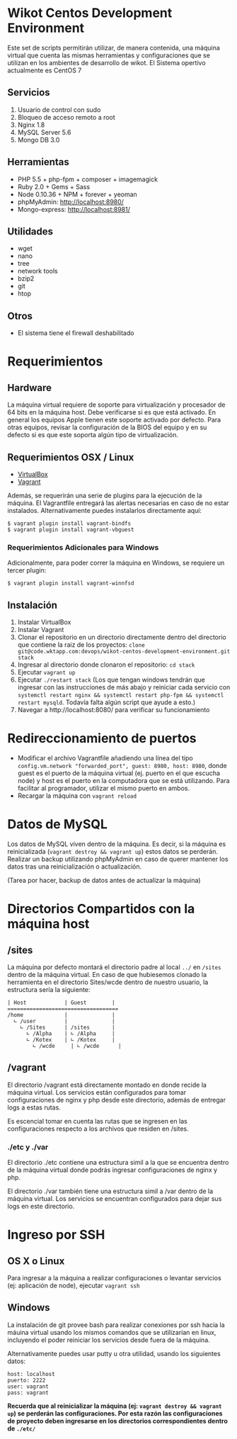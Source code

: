 # Wikot Centos Development Environment

Este set de scripts permitirán utilizar, de manera contenida, una máquina virtual
que cuenta las mismas herramientas y configuraciones que se utilizan en los
ambientes de desarrollo de wikot. El Sistema opertivo actualmente es CentOS 7

## Servicios

1. Usuario de control con sudo
2. Bloqueo de acceso remoto a root
3. Nginx 1.8
4. MySQL Server 5.6
5. Mongo DB 3.0

## Herramientas

+ PHP 5.5 + php-fpm + composer + imagemagick
+ Ruby 2.0 + Gems + Sass
+ Node 0.10.36 + NPM + forever + yeoman
+ phpMyAdmin: [http://localhost:8980/](http://localhost:8980/)
+ Mongo-express: [http://localhost:8981/](http://localhost:8981/)

## Utilidades

+ wget
+ nano
+ tree
+ network tools
+ bzip2
+ git
+ htop

## Otros

+ El sistema tiene el firewall deshabilitado

# Requerimientos

## Hardware

La máquina virtual requiere de soporte para virtualización y procesador de 64 bits en la máquina host. Debe verificarse si es que está activado. En general los equipos Apple tienen este soporte activado por defecto. Para otras equipos, revisar la configuración de la BIOS del equipo y en su defecto si es que este soporta algún tipo de virtualización.

## Requerimientos OSX / Linux

+ [VirtualBox](https://www.virtualbox.org/wiki/Downloads)
+ [Vagrant](https://www.vagrantup.com/downloads.html)

Además, se requerirán una serie de plugins para la ejecución de la máquina. El Vagrantfile entregará las alertas necesarias en caso de no estar instalados. Alternativamente puedes instalarlos directamente aquí:

```
$ vagrant plugin install vagrant-bindfs
$ vagrant plugin install vagrant-vbguest
```

### Requerimientos Adicionales para Windows

Adicionalmente, para poder correr la máquina en Windows, se requiere un tercer plugin:

```
$ vagrant plugin install vagrant-winnfsd
```

## Instalación

1. Instalar VirtualBox
2. Instalar Vagrant
3. Clonar el repositorio en un directorio directamente dentro del directorio que contiene la raiz de los proyectos: ```clone git@code.wktapp.com:devops/wikot-centos-development-environment.git stack```
4. Ingresar al directorio donde clonaron el repositorio: ```cd stack```
5. Ejecutar ```vagrant up```
6. Ejecutar ```./restart stack``` (Los que tengan windows tendrán que ingresar con las instrucciones de más abajo y reiniciar cada servicio con ```systemctl restart nginx && systemctl restart php-fpm && systemctl restart mysqld```. Todavía falta algún script que ayude a esto.)
7. Navegar a http://localhost:8080/ para verificar su funcionamiento

# Redireccionamiento de puertos

+ Modificar el archivo Vagrantfile añadiendo una línea del tipo ```config.vm.network "forwarded_port", guest: 8980, host: 8980```, donde guest es el puerto de la máquina virtual (ej. puerto en el que escucha node) y host es el puerto en la computadora que se está utilizando. Para facilitar al programador, utilizar el mismo puerto en ambos.
+ Recargar la máquina con ```vagrant reload```

# Datos de MySQL

Los datos de MySQL viven dentro de la máquina. Es decir, si la máquina es reinicializada (```vagrant destroy && vagrant up```) estos datos se perderán. Realizar un backup utilizando phpMyAdmin en caso de querer mantener los datos tras una reinicialización o actualización.

(Tarea por hacer, backup de datos antes de actualizar la máquina)


# Directorios Compartidos con la máquina host

## /sites

La máquina por defecto montará el directorio padre al local ```../``` en ```/sites``` dentro de la máquina virtual. En caso de que hubiesemos clonado la herramienta en el directorio Sites/wcde dentro de nuestro usuario, la estructura sería la siguiente:

```
| Host            | Guest        |
===================================
/home             |              |
  ∟ /user         |              |
    ∟ /Sites      | /sites       |
      ∟ /Alpha    | ∟ /Alpha     |
      ∟ /Kotex    | ∟ /Kotex     |
	    ∟ /wcde     | ∟ /wcde      |
```

## /vagrant

El directorio /vagrant está directamente montado en donde recide la máquina virtual. Los servicios están configurados para tomar configuraciones de nginx y php desde este directorio, además de entregar logs a estas rutas.

Es escencial tomar en cuenta las rutas que se ingresen en las configuraciones respecto a los archivos que residen en /sites.

### ./etc y ./var

El directorio ./etc contiene una estructura simil a la que se encuentra dentro de la máquina virtual donde podrás ingresar configuraciones de nginx y php.

El directorio ./var también tiene una estructura simil a /var dentro de la máquina virtual. Los servicios se encuentran configurados para dejar sus logs en este directorio.

# Ingreso por SSH

## OS X o Linux

Para ingresar a la máquina a realizar configuraciones o levantar servicios (ej: aplicación de node), ejecutar ```vagrant ssh```

## Windows

La instalación de git provee bash para realizar conexiones por ssh hacia la máuina virtual usando los mismos comandos que se utilizarían en linux, incluyendo el poder reiniciar los servicios desde fuera de la máquina.

Alternativamente puedes usar putty u otra utilidad, usando los siguientes datos:


```
host: localhost
puerto: 2222
user: vagrant
pass: vagrant
```

**Recuerda que al reinicializar la máquina (ej: ```vagrant destroy && vagrant up```) se perderán las configuraciones. Por esta razón las configuraciones de proyecto deben ingresarse en los directorios correspondientes dentro de ```./etc/```**


